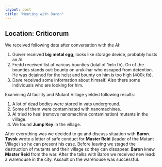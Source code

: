 ```yaml
---
layout: post
title: "Meeting with Baron"
---
```

## Location: Criticorum

We received following data after conversation with the AI:
1. Guiver received **big metal egg**, looks like storage device, probably hosts an AI
2. Fredd received list of various bounties (total of 1mln fb). On of the bounties stands out: bounty on uruk-har who escaped from detention. He was detained for the heist and bounty on him is too high (400k fb).
3. Dave received some information about himself. Also there some individuals who are looking for him.

Examining AI facility and Mutant Village yielded following results:
1. A lot of dead bodies were stored in vats underground.
2. Some of them were contaminated with nanomachines.
3. AI tried to heal (remove nanomachine contamination) mutants in the village.
4. We found **Jump Key** in the village.

After everything was we decided to go and discuss situation with **Baron**. **Tavok** wrote a letter of safe conduct for **Master Reid** (leader of the Mutant Village) so he can present his case. Before leaving we staged the destruction of mutants and their village so they can dissapear.
**Baron** knew **Master Reid** from the war. After the talks with Baron we received new lead: a warehouse in the city.
Assault on the warehouse was successful.
